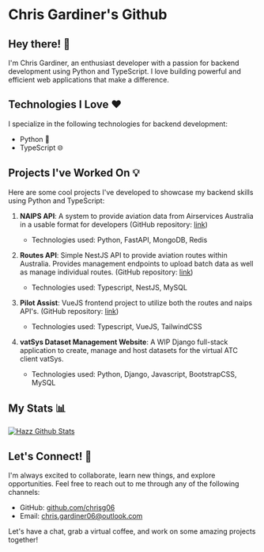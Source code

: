 # Chris Gardiner's Github

## Hey there! 👋

I'm Chris Gardiner, an enthusiast developer with a passion for backend development using Python and TypeScript. I love building powerful and efficient web applications that make a difference.

## Technologies I Love ❤️

I specialize in the following technologies for backend development:

- Python 🐍
- TypeScript 🌐

## Projects I've Worked On 💡

Here are some cool projects I've developed to showcase my backend skills using Python and TypeScript:

1. **NAIPS API**: A system to provide aviation data from Airservices Australia in a usable format for developers (GitHub repository: [link](https://github.com/chrisg06/naips-api))
   - Technologies used: Python, FastAPI, MongoDB, Redis

2. **Routes API**: Simple NestJS API to provide aviation routes within Australia. Provides management endpoints to upload batch data as well as manage individual routes. (GitHub repository: [link](https://github.com/chrisg06/routes-api))
   - Technologies used: Typescript, NestJS, MySQL

3. **Pilot Assist**: VueJS frontend project to utilize both the routes and naips API's. (GitHub repository: [link](https://github.com/chrisg06/pilot-assist))
   - Technologies used: Typescript, VueJS, TailwindCSS

4. **vatSys Dataset Management Website**: A WIP Django full-stack application to create, manage and host datasets for the virtual ATC client vatSys.
   - Technologies used: Python, Django, Javascript, BootstrapCSS, MySQL
   
## My Stats 📊
   [![Hazz Github Stats](https://github-readme-stats.vercel.app/api?username=chrisg06&theme=tokyonight&show_icons=true&count_private=true)](https://github.com/anuraghazra/github-readme-stats)

## Let's Connect! 🤝

I'm always excited to collaborate, learn new things, and explore opportunities. Feel free to reach out to me through any of the following channels:

- GitHub: [github.com/chrisg06](https://github.com/chrisg06)
- Email: [chris.gardiner06@outlook.com](mailto:chris.gardiner06@outlook.com)

Let's have a chat, grab a virtual coffee, and work on some amazing projects together!
